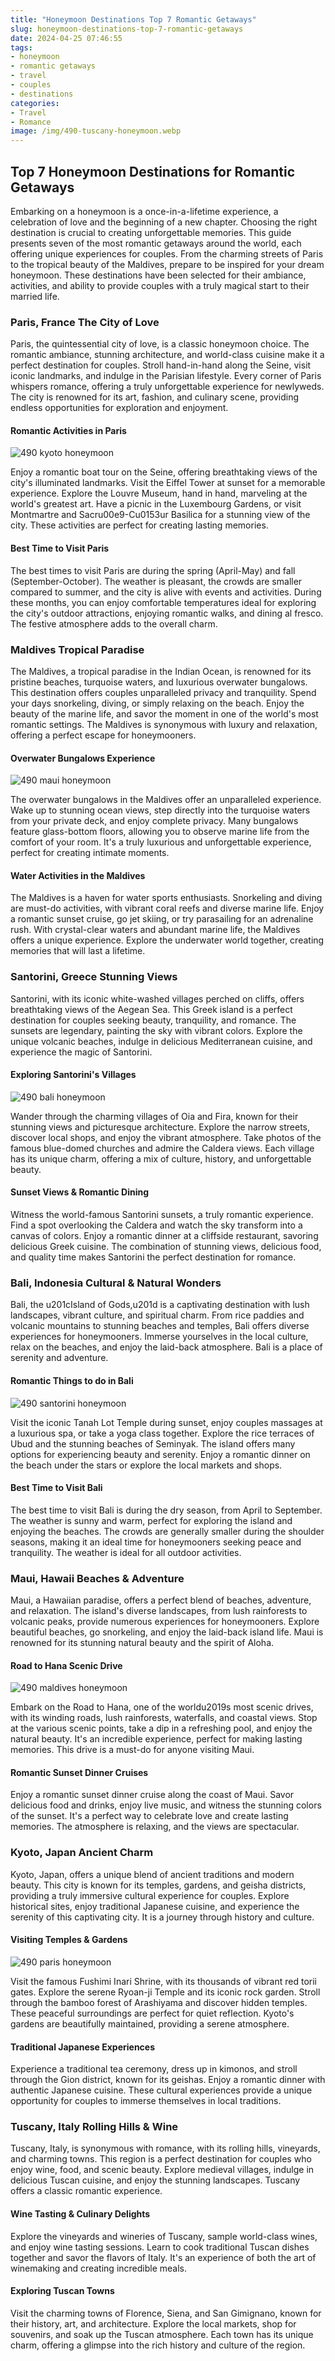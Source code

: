 ```yaml
---
title: "Honeymoon Destinations Top 7 Romantic Getaways"
slug: honeymoon-destinations-top-7-romantic-getaways
date: 2024-04-25 07:46:55
tags:
- honeymoon
- romantic getaways
- travel
- couples
- destinations
categories:
- Travel
- Romance
image: /img/490-tuscany-honeymoon.webp 
---
```

## Top 7 Honeymoon Destinations for Romantic Getaways

Embarking on a honeymoon is a once-in-a-lifetime experience, a celebration of love and the beginning of a new chapter. Choosing the right destination is crucial to creating unforgettable memories. This guide presents seven of the most romantic getaways around the world, each offering unique experiences for couples. From the charming streets of Paris to the tropical beauty of the Maldives, prepare to be inspired for your dream honeymoon. These destinations have been selected for their ambiance, activities, and ability to provide couples with a truly magical start to their married life.

### Paris, France The City of Love

Paris, the quintessential city of love, is a classic honeymoon choice. The romantic ambiance, stunning architecture, and world-class cuisine make it a perfect destination for couples. Stroll hand-in-hand along the Seine, visit iconic landmarks, and indulge in the Parisian lifestyle. Every corner of Paris whispers romance, offering a truly unforgettable experience for newlyweds. The city is renowned for its art, fashion, and culinary scene, providing endless opportunities for exploration and enjoyment.

#### Romantic Activities in Paris

![490 kyoto honeymoon](/img/490-kyoto-honeymoon.webp)

Enjoy a romantic boat tour on the Seine, offering breathtaking views of the city's illuminated landmarks. Visit the Eiffel Tower at sunset for a memorable experience. Explore the Louvre Museum, hand in hand, marveling at the world's greatest art. Have a picnic in the Luxembourg Gardens, or visit Montmartre and Sacru00e9-Cu0153ur Basilica for a stunning view of the city. These activities are perfect for creating lasting memories.

#### Best Time to Visit Paris

The best times to visit Paris are during the spring (April-May) and fall (September-October). The weather is pleasant, the crowds are smaller compared to summer, and the city is alive with events and activities. During these months, you can enjoy comfortable temperatures ideal for exploring the city's outdoor attractions, enjoying romantic walks, and dining al fresco. The festive atmosphere adds to the overall charm.

### Maldives Tropical Paradise

The Maldives, a tropical paradise in the Indian Ocean, is renowned for its pristine beaches, turquoise waters, and luxurious overwater bungalows. This destination offers couples unparalleled privacy and tranquility. Spend your days snorkeling, diving, or simply relaxing on the beach. Enjoy the beauty of the marine life, and savor the moment in one of the world's most romantic settings. The Maldives is synonymous with luxury and relaxation, offering a perfect escape for honeymooners.

#### Overwater Bungalows Experience

![490 maui honeymoon](/img/490-maui-honeymoon.webp)

The overwater bungalows in the Maldives offer an unparalleled experience. Wake up to stunning ocean views, step directly into the turquoise waters from your private deck, and enjoy complete privacy. Many bungalows feature glass-bottom floors, allowing you to observe marine life from the comfort of your room. It's a truly luxurious and unforgettable experience, perfect for creating intimate moments.

#### Water Activities in the Maldives

The Maldives is a haven for water sports enthusiasts. Snorkeling and diving are must-do activities, with vibrant coral reefs and diverse marine life. Enjoy a romantic sunset cruise, go jet skiing, or try parasailing for an adrenaline rush. With crystal-clear waters and abundant marine life, the Maldives offers a unique experience. Explore the underwater world together, creating memories that will last a lifetime.

### Santorini, Greece Stunning Views

Santorini, with its iconic white-washed villages perched on cliffs, offers breathtaking views of the Aegean Sea. This Greek island is a perfect destination for couples seeking beauty, tranquility, and romance. The sunsets are legendary, painting the sky with vibrant colors. Explore the unique volcanic beaches, indulge in delicious Mediterranean cuisine, and experience the magic of Santorini.

#### Exploring Santorini's Villages

![490 bali honeymoon](/img/490-bali-honeymoon.webp)

Wander through the charming villages of Oia and Fira, known for their stunning views and picturesque architecture. Explore the narrow streets, discover local shops, and enjoy the vibrant atmosphere. Take photos of the famous blue-domed churches and admire the Caldera views. Each village has its unique charm, offering a mix of culture, history, and unforgettable beauty.

#### Sunset Views & Romantic Dining

Witness the world-famous Santorini sunsets, a truly romantic experience. Find a spot overlooking the Caldera and watch the sky transform into a canvas of colors. Enjoy a romantic dinner at a cliffside restaurant, savoring delicious Greek cuisine. The combination of stunning views, delicious food, and quality time makes Santorini the perfect destination for romance.

### Bali, Indonesia Cultural & Natural Wonders

Bali, the u201cIsland of Gods,u201d is a captivating destination with lush landscapes, vibrant culture, and spiritual charm. From rice paddies and volcanic mountains to stunning beaches and temples, Bali offers diverse experiences for honeymooners. Immerse yourselves in the local culture, relax on the beaches, and enjoy the laid-back atmosphere. Bali is a place of serenity and adventure.

#### Romantic Things to do in Bali

![490 santorini honeymoon](/img/490-santorini-honeymoon.webp)

Visit the iconic Tanah Lot Temple during sunset, enjoy couples massages at a luxurious spa, or take a yoga class together. Explore the rice terraces of Ubud and the stunning beaches of Seminyak. The island offers many options for experiencing beauty and serenity. Enjoy a romantic dinner on the beach under the stars or explore the local markets and shops.

#### Best Time to Visit Bali

The best time to visit Bali is during the dry season, from April to September. The weather is sunny and warm, perfect for exploring the island and enjoying the beaches. The crowds are generally smaller during the shoulder seasons, making it an ideal time for honeymooners seeking peace and tranquility. The weather is ideal for all outdoor activities.

### Maui, Hawaii Beaches & Adventure

Maui, a Hawaiian paradise, offers a perfect blend of beaches, adventure, and relaxation. The island's diverse landscapes, from lush rainforests to volcanic peaks, provide numerous experiences for honeymooners. Explore beautiful beaches, go snorkeling, and enjoy the laid-back island life. Maui is renowned for its stunning natural beauty and the spirit of Aloha.

#### Road to Hana Scenic Drive

![490 maldives honeymoon](/img/490-maldives-honeymoon.webp)

Embark on the Road to Hana, one of the worldu2019s most scenic drives, with its winding roads, lush rainforests, waterfalls, and coastal views. Stop at the various scenic points, take a dip in a refreshing pool, and enjoy the natural beauty. It's an incredible experience, perfect for making lasting memories. This drive is a must-do for anyone visiting Maui.

#### Romantic Sunset Dinner Cruises

Enjoy a romantic sunset dinner cruise along the coast of Maui. Savor delicious food and drinks, enjoy live music, and witness the stunning colors of the sunset. It's a perfect way to celebrate love and create lasting memories. The atmosphere is relaxing, and the views are spectacular.

### Kyoto, Japan Ancient Charm

Kyoto, Japan, offers a unique blend of ancient traditions and modern beauty. This city is known for its temples, gardens, and geisha districts, providing a truly immersive cultural experience for couples. Explore historical sites, enjoy traditional Japanese cuisine, and experience the serenity of this captivating city. It is a journey through history and culture.

#### Visiting Temples & Gardens

![490 paris honeymoon](/img/490-paris-honeymoon.webp)

Visit the famous Fushimi Inari Shrine, with its thousands of vibrant red torii gates. Explore the serene Ryoan-ji Temple and its iconic rock garden. Stroll through the bamboo forest of Arashiyama and discover hidden temples. These peaceful surroundings are perfect for quiet reflection. Kyoto's gardens are beautifully maintained, providing a serene atmosphere.

#### Traditional Japanese Experiences

Experience a traditional tea ceremony, dress up in kimonos, and stroll through the Gion district, known for its geishas. Enjoy a romantic dinner with authentic Japanese cuisine. These cultural experiences provide a unique opportunity for couples to immerse themselves in local traditions.

### Tuscany, Italy Rolling Hills & Wine

Tuscany, Italy, is synonymous with romance, with its rolling hills, vineyards, and charming towns. This region is a perfect destination for couples who enjoy wine, food, and scenic beauty. Explore medieval villages, indulge in delicious Tuscan cuisine, and enjoy the stunning landscapes. Tuscany offers a classic romantic experience.

#### Wine Tasting & Culinary Delights

Explore the vineyards and wineries of Tuscany, sample world-class wines, and enjoy wine tasting sessions. Learn to cook traditional Tuscan dishes together and savor the flavors of Italy. It's an experience of both the art of winemaking and creating incredible meals.

#### Exploring Tuscan Towns

Visit the charming towns of Florence, Siena, and San Gimignano, known for their history, art, and architecture. Explore the local markets, shop for souvenirs, and soak up the Tuscan atmosphere. Each town has its unique charm, offering a glimpse into the rich history and culture of the region.


